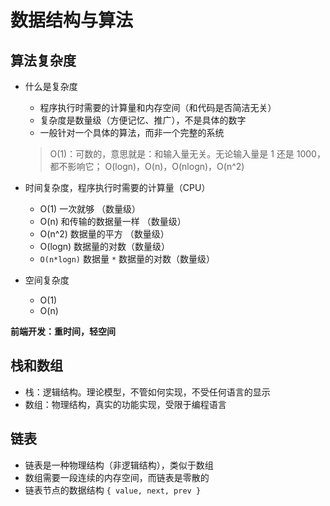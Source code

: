 # 数据结构与算法

## 算法复杂度

- 什么是复杂度

  - 程序执行时需要的计算量和内存空间（和代码是否简洁无关）
  - 复杂度是数量级（方便记忆、推广），不是具体的数字
  - 一般针对一个具体的算法，而非一个完整的系统

  > O(1)：可数的，意思就是：和输入量无关。无论输入量是 1 还是 1000，都不影响它；
  > O(logn)，O(n)，O(nlogn)，O(n^2)

- 时间复杂度，程序执行时需要的计算量（CPU）
  - O(1) 一次就够 （数量级）
  - O(n) 和传输的数据量一样 （数量级）
  - O(n^2) 数据量的平方 （数量级）
  - O(logn) 数据量的对数（数量级）
  - `O(n*logn)` 数据量 `*` 数据量的对数（数量级）
- 空间复杂度
  - O(1)
  - O(n)

**前端开发：重时间，轻空间**

## 栈和数组

- 栈：逻辑结构。理论模型，不管如何实现，不受任何语言的显示
- 数组：物理结构，真实的功能实现，受限于编程语言

## 链表

- 链表是一种物理结构（非逻辑结构），类似于数组
- 数组需要一段连续的内存空间，而链表是零散的
- 链表节点的数据结构 `{ value, next, prev }`
